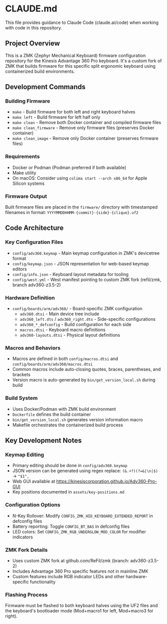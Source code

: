 # CLAUDE.md

This file provides guidance to Claude Code (claude.ai/code) when working with code in this repository.

## Project Overview

This is a ZMK (Zephyr Mechanical Keyboard) firmware configuration repository for the Kinesis Advantage 360 Pro keyboard. It's a custom fork of ZMK that builds firmware for this specific split ergonomic keyboard using containerized build environments.

## Development Commands

### Building Firmware
- `make` - Build firmware for both left and right keyboard halves
- `make left` - Build firmware for left half only
- `make clean` - Remove both Docker container and compiled firmware files
- `make clean_firmware` - Remove only firmware files (preserves Docker container)
- `make clean_image` - Remove only Docker container (preserves firmware files)

### Requirements
- Docker or Podman (Podman preferred if both available)
- Make utility
- On macOS: Consider using `colima start --arch x86_64` for Apple Silicon systems

### Firmware Output
Built firmware files are placed in the `firmware/` directory with timestamped filenames in format: `YYYYMMDDHHMM-{commit}-{side}-{clique}.uf2`

## Code Architecture

### Key Configuration Files
- `config/adv360.keymap` - Main keymap configuration in ZMK's devicetree format
- `config/keymap.json` - JSON representation for web-based keymap editors
- `config/info.json` - Keyboard layout metadata for tooling
- `config/west.yml` - West manifest pointing to custom ZMK fork (refil/zmk, branch adv360-z3.5-2)

### Hardware Definition
- `config/boards/arm/adv360/` - Board-specific ZMK configuration
  - `adv360.dtsi` - Main device tree include
  - `adv360_left.dts` / `adv360_right.dts` - Side-specific configurations  
  - `adv360_*_defconfig` - Build configuration for each side
  - `macros.dtsi` - Keyboard macro definitions
  - `adv360-layouts.dtsi` - Physical layout definitions

### Macros and Behaviors
- Macros are defined in both `config/macros.dtsi` and `config/boards/arm/adv360/macros.dtsi`
- Common macros include auto-closing quotes, braces, parentheses, and brackets
- Version macro is auto-generated by `bin/get_version_local.sh` during build

### Build System
- Uses Docker/Podman with ZMK build environment
- `Dockerfile` defines the build container
- `bin/get_version_local.sh` generates version information macro
- Makefile orchestrates the containerized build process

## Key Development Notes

### Keymap Editing
- Primary editing should be done in `config/adv360.keymap` 
- JSON version can be generated using regex replace: `(&.+?)(?=&|\n|$)` → `"$1",`
- Web GUI available at https://kinesiscorporation.github.io/Adv360-Pro-GUI
- Key positions documented in `assets/key-positions.md`

### Configuration Options
- N-Key Rollover: Modify `CONFIG_ZMK_HID_KEYBOARD_EXTENDED_REPORT` in defconfig files
- Battery reporting: Toggle `CONFIG_BT_BAS` in defconfig files  
- LED colors: Set `CONFIG_ZMK_RGB_UNDERGLOW_MOD_COLOR` for modifier indicators

### ZMK Fork Details
- Uses custom ZMK fork at github.com/ReFil/zmk (branch: adv360-z3.5-2)
- Includes Advantage 360 Pro specific features not in mainline ZMK
- Custom features include RGB indicator LEDs and other hardware-specific functionality

### Flashing Process
Firmware must be flashed to both keyboard halves using the UF2 files and the keyboard's bootloader mode (Mod+macro1 for left, Mod+macro3 for right).